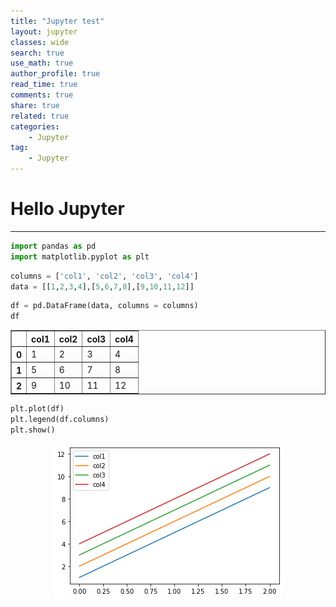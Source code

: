 ```yaml
---
title: "Jupyter test"
layout: jupyter
classes: wide
search: true
use_math: true
author_profile: true
read_time: true
comments: true
share: true
related: true
categories:
    - Jupyter
tag:
    - Jupyter
---
```


# Hello Jupyter
---

```python
import pandas as pd
import matplotlib.pyplot as plt
```


```python
columns = ['col1', 'col2', 'col3', 'col4']
data = [[1,2,3,4],[5,6,7,8],[9,10,11,12]]
```


```python
df = pd.DataFrame(data, columns = columns)
df
```




<div>
<style scoped>
    .dataframe tbody tr th:only-of-type {
        vertical-align: middle;
    }

    .dataframe tbody tr th {
        vertical-align: top;
    }

    .dataframe thead th {
        text-align: right;
    }
</style>
<table border="1" class="dataframe">
  <thead>
    <tr style="text-align: right;">
      <th></th>
      <th>col1</th>
      <th>col2</th>
      <th>col3</th>
      <th>col4</th>
    </tr>
  </thead>
  <tbody>
    <tr>
      <th>0</th>
      <td>1</td>
      <td>2</td>
      <td>3</td>
      <td>4</td>
    </tr>
    <tr>
      <th>1</th>
      <td>5</td>
      <td>6</td>
      <td>7</td>
      <td>8</td>
    </tr>
    <tr>
      <th>2</th>
      <td>9</td>
      <td>10</td>
      <td>11</td>
      <td>12</td>
    </tr>
  </tbody>
</table>
</div>




```python
plt.plot(df)
plt.legend(df.columns)
plt.show()
```


    
<p align="center">
  <img src="/assets/img/jupyter/hellojupyter_4_0.png" alt="df"/>
</p>  
